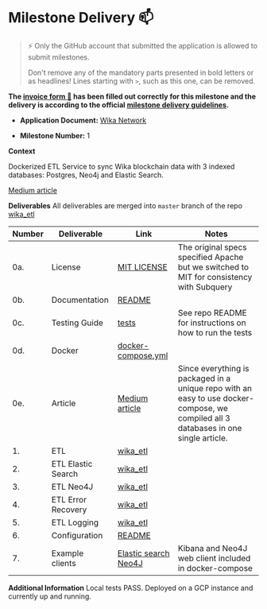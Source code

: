 # Milestone Delivery :mailbox:

> ⚡ Only the GitHub account that submitted the application is allowed to submit milestones. 
> 
> Don't remove any of the mandatory parts presented in bold letters or as headlines! Lines starting with `>`, such as this one, can be removed.

**The [invoice form :pencil:](https://docs.google.com/forms/d/e/1FAIpQLSfmNYaoCgrxyhzgoKQ0ynQvnNRoTmgApz9NrMp-hd8mhIiO0A/viewform) has been filled out correctly for this milestone and the delivery is according to the official [milestone delivery guidelines](https://github.com/w3f/Grants-Program/blob/master/docs/milestone-deliverables-guidelines.md).**  

* **Application Document:** 
[Wika Network](https://github.com/w3f/Grants-Program/blob/master/applications/wika_network.md)

* **Milestone Number:** 
1

**Context**

Dockerized ETL Service to sync Wika blockchain data with 3 indexed databases: Postgres, Neo4j and Elastic Search.

[Medium article](https://wikanetwork.medium.com/the-wika-network-dataset-bbb936cb27c3)

**Deliverables**
All deliverables are merged into `master` branch of the repo [wika_etl](https://github.com/randombishop/wika_etl)

| Number | Deliverable | Link | Notes |
| ------------- | ------------- | ------------- |------------- |
| 0a. | License | [MIT LICENSE](https://github.com/randombishop/wika_etl/blob/master/LICENSE) | The original specs specified Apache but we switched to MIT for consistency with Subquery
| 0b. | Documentation | [README](https://github.com/randombishop/wika_etl/blob/master/README.md) |
| 0c. | Testing Guide | [tests](https://github.com/randombishop/wika_etl/tree/master/subql_wika/src/tests) | See repo README for instructions on how to run the tests
| 0d. | Docker | [docker-compose.yml](https://github.com/randombishop/wika_etl/blob/master/subql_wika/docker-compose.yml) |
| 0e. | Article | [Medium article](https://wikanetwork.medium.com/the-wika-network-dataset-bbb936cb27c3) | Since everything is packaged in a unique repo with an easy to use docker-compose, we compiled all 3 databases in one single article.
| 1. | ETL | [wika_etl](https://github.com/randombishop/wika_etl) | 
| 2. | ETL Elastic Search | [wika_etl](https://github.com/randombishop/wika_etl) |   
| 3. | ETL Neo4J | [wika_etl](https://github.com/randombishop/wika_etl) |  
| 4. | ETL Error Recovery | [wika_etl](https://github.com/randombishop/wika_etl) | 
| 5. | ETL Logging | [wika_etl](https://github.com/randombishop/wika_etl) |  
| 6. | Configuration | [README](https://github.com/randombishop/wika_etl/blob/master/README.md)  |  
| 7. | Example clients | [Elastic search](https://es-test.wika.network) [Neo4J](http://neo4j-test.wika.network:7474) | Kibana and Neo4J web client included in docker-compose 


**Additional Information**
Local tests PASS.
Deployed on a GCP instance and currently up and running. 
